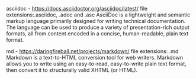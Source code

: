 asciidoc -  https://docs.asciidoctor.org/asciidoc/latest/
file extensions:.asciidoc, .adoc and .asc
AsciiDoc is a lightweight and semantic markup language primarily designed for writing technical documentation. The language can be used to produce a variety of presentation-rich output formats, all from content encoded in a concise, human-readable, plain text format.


md - https://daringfireball.net/projects/markdown/
file extensions: .md
Markdown is a text-to-HTML conversion tool for web writers. Markdown allows you to write using an easy-to-read, easy-to-write plain text format, then convert it to structurally valid XHTML (or HTML).

